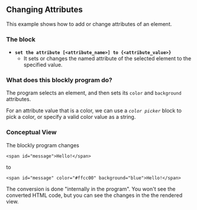 ## Changing Attributes

This example shows how to add or change attributes of an element.

### The block
- **`set the attribute [<attribute_name>] to {<attribute_value>}`**
  - It sets or changes the named attribute of the selected element to the specified value.
    
### What does this blockly program do?

The program selects an element, and then sets its `color` and `background` attributes.

For an attribute value that is a color, we can use a _`color picker`_ block to pick a color, or 
specify a valid color value as a string.

### Conceptual View
The blockly program changes
```
<span id="message">Hello!</span>
```
to
```
<span id="message" color="#ffcc00" background="blue">Hello!</span>
```

The conversion is done "internally in the program". You won't see the converted HTML code, but you can see the changes in the the rendered view.

